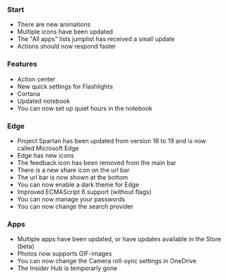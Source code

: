 ### Start
- There are new animations
- Multiple icons have been updated
- The "All apps" lists jumplist has received a small update
- Actions should now respond faster

### Features
- Action center
 - New quick settings for Flashlights
- Cortana
 - Updated notebook
 - You can now set up quiet hours in the notebook

### Edge
- Project Spartan has been updated from version 16 to 19 and is now called Microsoft Edge
- Edge has new icons
- The feedback icon has been removed from the main bar
- There is a new share icon on the url bar
- The url bar is now shown at the bottom
- You can now enable a dark theme for Edge
- Improved ECMAScript 6 support (without flags)
- You can now manage your passwords
- You can now change the search provider

### Apps
- Multiple apps have been updated, or have updates available in the Store (beta)
- Photos now supports GIF-images
- You can now change the Camera roll-sync settings in OneDrive
- The Insider Hub is temporarly gone